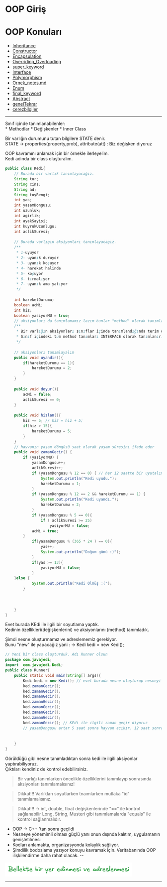 # OOP Giriş
# OOP Konuları
- [Inheritance](src/main/java/com/javajedi/J02_Kalitim/kalitim.md)
- [Constructor](src/main/java/com/javajedi/J03_Constructor/constructor.md)
- [Encapsulation](src/main/java/com/javajedi/J04_Encapsulation/encapsulation.md)
- [Overriding_Overloading](src/main/java/com/javajedi/J05_Overriding_Overloading/overriding_overloading.md)
- [super_keyword](src/main/java/com/javajedi/J06_Super_keyword/superkeyword.md)
- [Interface](src/main/java/com/javajedi/J07_Interface/interface.md)
- [Polymorphism](src/main/java/com/javajedi/J08_Polymorphism/poliorphism.md)
- [Ornek_notes.md](src/main/java/com/javajedi/J09_Ornek_notes/notes.md)
- [Enum](src/main/java/com/javajedi/J10_Enum/enum.md)
- [final_keyword](src/main/java/com/javajedi/J11_final_keyword/finalkeyword.md)
- [Abstract](src/main/java/com/javajedi/J12_Abstract/abstractclass.md)
- [genelTekrar](src/main/java/com/javajedi/J13_OOP_GenelTekrar/geneltekrar.md)
- [cerezbilgiler](src/main/java/com/javajedi/cerezBilgiler.md)
---
Sınıf içinde tanımlanabilenler:  
    * Methodlar
    * Değişkenler
    * Inner Class
  
Bir varlığın durumunu tutan bilgilere STATE denir.  
STATE -> properties(property,prob), attribute(att) : Biz değişken diyoruz  

OOP kavramını anlamak için bir örnekle ilerleyelim.  
Kedi adında bir class oluşturalım.  
```java
public class Kedi{
    // Burada bir varlık tanımlayacağız.
    String tur;
    String cins;
    String ad;
    String tuyRengi;
    int yas;
    int yasamDongusu;
    int uzunluk;
    int agirlik;
    int ayakSayisi;
    int kuyrukUzunlugu;
    int aclikSuresi;
    
    // Burada varlıgın aksiyonları tanımlayacagız.
    /**
     * 1-uyuyor
     * 2- uyanık duruyor
     * 3- uyanık koşuyor
     * 4- hareket halinde
     * 5- koşuyor
     * 6- tırmalıyor
     * 7- uyanık ama yatıyor
     */
    
    int hareketDurumu;
    boolean acMi;
    int hiz;
    boolean yasiyorMU = true;
    // aksiyonları da tanımlamamız lazım bunlar "method" olarak tanımlanır.
    /**
     * Bir varlığın aksiyonları sınıflar içinde tanımlandığında terim olarak INTERFACE olarak tanımlanır.
     * Sınıf içindeki tüm method tanımları INTERFACE olarak tanımlanır.
     */
    
    // aksiyonları tanımlayalım
    public void uyandir(){
        if(hareketDurumu == 1){
            hareketDurumu = 2;
        }
    }
    
    public void doyur(){
        acMi = false;
        aclikSuresi == 0;
    }
    
    public void hizlan(){
        hiz += 5; // hiz = hiz + 5;
        if(hiz > 15){
            hareketDurumu = 5;
        }
    }
    // hayvanın yaşam döngüsü saat olarak yaşam süresini ifade eder
    public void zamanGecir() {
        if (yasiyorMU) {
            yasamDongusu++;
            aclikSuresi++;
            if (yasamDongusu % 12 == 0) { // her 12 saatte bir uyutalım
                System.out.println("Kedi uyudu.");
                hareketDurumu = 1;
            }
            if (yasamDongusu % 12 == 2 && hareketDurumu == 1) {
                System.out.println("Kedi uyandı.");
                hareketDurumu = 2;
            }
            if (yasamDongusu % 5 == 0){
                if ( aclikSuresi >= 25)
                    yasiyorMU = false;
            acMi = true;
        }
            if(yasamDongusu % (365 * 24 ) == 0){
                yas++;
                System.out.println("Doğum günü :)");
            }
            if(yas >= 13){
                yasiyorMU = false;
            }
    }else {
            System.out.println("Kedi Ölmüş :(");
        }
        
        
        
    }
}
```
Evet burada KEdi ile ilgili bir soyutlama yaptık.  
Kedinin özellikleri(değişkenlerini) ve aksiyonlarını (method) tanımladık.  

Şimdi nesne oluşturmamız ve adreslememiz gerekiyor.  
Bunu "new" ile yapacağız yani : -> Kedi kedi = new Kedi();
```java
// Yeni bir class oluşturduk. Adı Runner olsun
package com.javajedi;
import  com.javajedi.Kedi;
public class Runner{
    public static void main(String[] args){
        Kedi kedi = new Kedi(); // evet burada nesne oluşturup nesneyi "kedi" ye atadık.
        ked.zamanGecir();
        ked.zamanGecir();
        ked.zamanGecir();
        ked.zamanGecir();
        ked.zamanGecir();
        ked.zamanGecir();
        ked.zamanGecir();
        ked.zamanGecir(); // KEdi ile ilgili zaman geçir diyoruz
        // yasamDongusu artar 5 saat sonra hayvan acıkır. 12 saat sonra hareket durumu 1'e düşer
        
        
    }
}
```
Görüldüğü gibi nesne tanımladıktan sonra kedi ile ilgili aksiyonlar yaptırabiliyoruz.  
Çıktıları kendiniz de kontrol edebilirsiniz.  

> Bir varlığı tanımlarken öncelikle özelliklerini tanımlayıp sonrasında aksiyonları tanımlamalısınız!  

> Dikkat!!! Varlıkları soyutlarken tnaımlarken mutlaka "id" tanımlamalısınız.  

> Dikkat!!! -> int, double, float değişkenlerinde "==" ile kontrol sağlanabilir
> Long, String, Musteri gibi tanımlamalarda "equals" ile kontrol sağlanmalıdır.  

* OOP -> C++ 'tan sonra geçildi
* Nesneye yönemimli olması güçlü yanı onun dışında kalıtım, uygulamanın genişletilmesi
* Kodları anlamakta, organizasyonda kolaylık sağlıyor.
* Şimdilik bodoslama yazıyor konuyu kavramak için. Veritabanında OOP ilişkilendirme daha rahat olacak.
--

![gorsel](src/main/resources/images/OOP_Gorsel.png)

---
